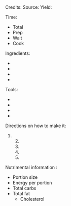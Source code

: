 # 

Credits: 
Source: 
Yield: 

Time:
- Total
- Prep
- Wait
- Cook
   

Ingredients:

- 
- 
- 
- 


Tools:

- 
- 
- 
- 


Directions on how to make it:

1. 
   2.
   3.
   4.
   5.


Nutrimental information :

- Portion size
- Energy per portion
- Total carbs
- Total fat
  - Cholesterol

